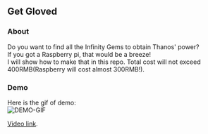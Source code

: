 ## Get Gloved

### About
Do you want to find all the Infinity Gems to obtain Thanos' power?  
If you got a Raspberry pi, that would be a breeze!  
I will show how to make that in this repo. Total cost will not exceed 400RMB(Raspberry will cost almost 300RMB!).

### Demo
Here is the gif of demo:  
![DEMO-GIF](https://github.com/cocoakang/get-gloved/blob/master/demo.gif)

[Video link](https://youtu.be/XEdwyA8EEzc).